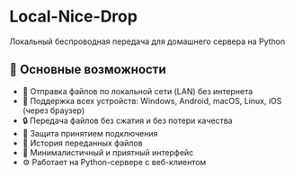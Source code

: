 # Local-Nice-Drop
Локальный беспроводная передача для домашнего сервера на Python 
## 🚀 Основные возможности

- 📡 Отправка файлов по локальной сети (LAN) без интернета  
- 📱 Поддержка всех устройств: Windows, Android, macOS, Linux, iOS (через браузер)  
- 🔒 Передача файлов без сжатия и без потери качества  
- 🔐 Защита принятием подключения 
- 💾 История переданных файлов  
- 🎨 Минималистичный и приятный интерфейс  
- ⚙️ Работает на Python-сервере с веб-клиентом  
